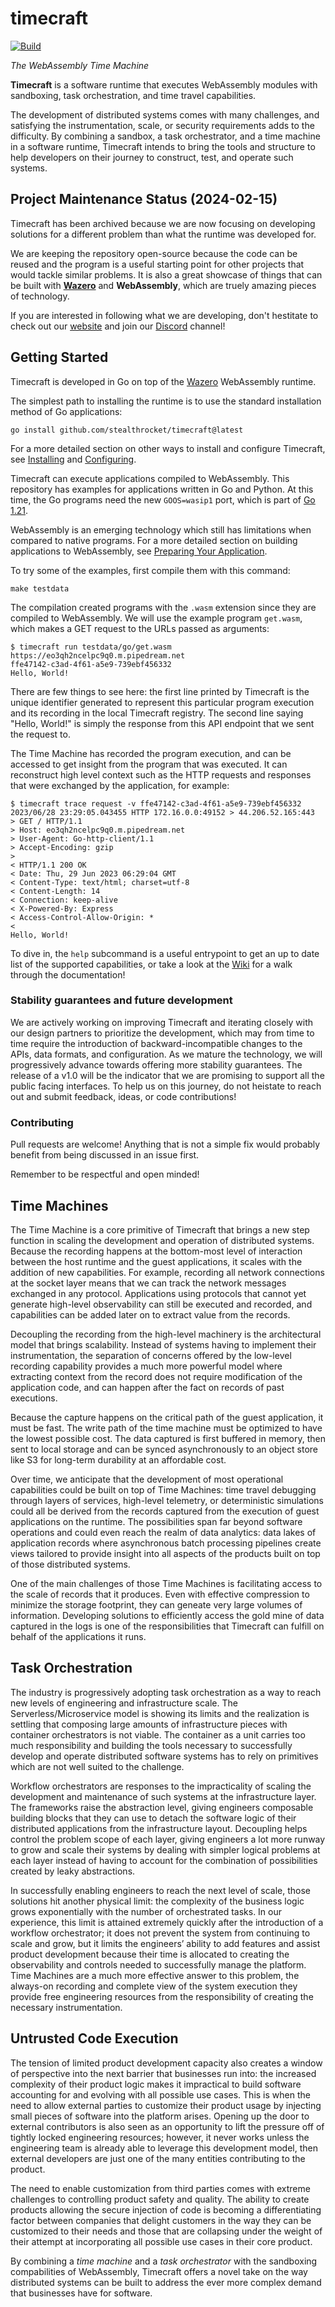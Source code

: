 # timecraft

[![Build](https://github.com/stealthrocket/timecraft/actions/workflows/build.yml/badge.svg)](https://github.com/stealthrocket/timecraft/actions/workflows/build.yml)

_The WebAssembly Time Machine_

**Timecraft** is a software runtime that executes WebAssembly modules with
sandboxing, task orchestration, and time travel capabilities.

The development of distributed systems comes with many challenges, and
satisfying the instrumentation, scale, or security requirements adds to the
difficulty. By combining a sandbox, a task orchestrator, and a time machine
in a software runtime, Timecraft intends to bring the tools and structure to
help developers on their journey to construct, test, and operate such systems.

[configuring]: https://docs.timecraft.dev/getting-started/configuration
[discord]:     https://stealthrocket.tech/discord
[installing]:  https://docs.timecraft.dev/getting-started/installation
[preparing]:   https://docs.timecraft.dev/category/preparing-your-application
[wasmedge]:    https://github.com/WasmEdge/WasmEdge
[wazero]:      https://github.com/tetratelabs/wazero
[website]:     https://stealthrocket.tech
[wiki]:        https://github.com/stealthrocket/timecraft/wiki

## Project Maintenance Status (2024-02-15)

Timecraft has been archived because we are now focusing on developing solutions
for a different problem than what the runtime was developed for.

We are keeping the repository open-source because the code can be reused and
the program is a useful starting point for other projects that would tackle
similar problems. It is also a great showcase of things that can be built
with [**Wazero**][wazero] and **WebAssembly**, which are truely amazing pieces
of technology.

If you are interested in following what we are developing, don't hestitate to
check out our [website][website] and join our [Discord][discord] channel!

## Getting Started

Timecraft is developed in Go on top of the [Wazero][wazero] WebAssembly
runtime.

The simplest path to installing the runtime is to use the standard installation
method of Go applications:
```
go install github.com/stealthrocket/timecraft@latest
```
For a more detailed section on other ways to install and configure Timecraft,
see [Installing][installing] and [Configuring][configuring].

Timecraft can execute applications compiled to WebAssembly. This repository
has examples for applications written in Go and Python. At this time, the Go
programs need the new `GOOS=wasip1` port, which is part of [Go 1.21][go-121].

[go-121]: https://go.dev/blog/go1.21

WebAssembly is an emerging technology which still has limitations when compared
to native programs. For a more detailed section on building applications to
WebAssembly, see [Preparing Your Application][preparing].

To try some of the examples, first compile them with this command:
```
make testdata
```

The compilation created programs with the `.wasm` extension since they are
compiled to WebAssembly. We will use the example program `get.wasm`, which
makes a GET request to the URLs passed as arguments:

```
$ timecraft run testdata/go/get.wasm https://eo3qh2ncelpc9q0.m.pipedream.net
ffe47142-c3ad-4f61-a5e9-739ebf456332
Hello, World!
```

There are few things to see here: the first line printed by Timecraft is the
unique identifier generated to represent this particular program execution and
its recording in the local Timecraft registry. The second line saying "Hello,
World!" is simply the response from this API endpoint that we sent the request
to.

The Time Machine has recorded the program execution, and can be accessed to
get insight from the program that was executed. It can reconstruct high level
context such as the HTTP requests and responses that were exchanged by the
application, for example:

```
$ timecraft trace request -v ffe47142-c3ad-4f61-a5e9-739ebf456332
2023/06/28 23:29:05.043455 HTTP 172.16.0.0:49152 > 44.206.52.165:443
> GET / HTTP/1.1
> Host: eo3qh2ncelpc9q0.m.pipedream.net
> User-Agent: Go-http-client/1.1
> Accept-Encoding: gzip
>
< HTTP/1.1 200 OK
< Date: Thu, 29 Jun 2023 06:29:04 GMT
< Content-Type: text/html; charset=utf-8
< Content-Length: 14
< Connection: keep-alive
< X-Powered-By: Express
< Access-Control-Allow-Origin: *
<
Hello, World!
```

To dive in, the `help` subcommand is a useful entrypoint to get an up to date
list of the supported capabilities, or take a look at the [Wiki][wiki] for a
walk through the documentation!

### Stability guarantees and future development

We are actively working on improving Timecraft and iterating closely with
our design partners to prioritize the development, which may from time to time
require the introduction of backward-incompatible changes to the APIs, data
formats, and configuration. As we mature the technology, we will progressively
advance towards offering more stability guarantees. The release of a v1.0 will
be the indicator that we are promising to support all the public facing
interfaces. To help us on this journey, do not heistate to reach out and
submit feedback, ideas, or code contributions!

### Contributing

Pull requests are welcome! Anything that is not a simple fix would probably
benefit from being discussed in an issue first.

Remember to be respectful and open minded!

## Time Machines

The Time Machine is a core primitive of Timecraft that brings a new step
function in scaling the development and operation of distributed systems.
Because the recording happens at the bottom-most level of interaction between
the host runtime and the guest applications, it scales with the addition of new
capabilities. For example, recording all network connections at the socket
layer means that we can track the network messages exchanged in any protocol.
Applications using protocols that cannot yet generate high-level observability
can still be executed and recorded, and capabilities can be added later on to
extract value from the records.

Decoupling the recording from the high-level machinery is the architectural
model that brings scalability. Instead of systems having to implement their
instrumentation, the separation of concerns offered by the low-level recording
capability provides a much more powerful model where extracting context from
the record does not require modification of the application code, and can
happen after the fact on records of past executions.

Because the capture happens on the critical path of the guest application, it
must be fast. The write path of the time machine must be optimized to have the
lowest possible cost. The data captured is first buffered in memory, then sent
to local storage and can be synced asynchronously to an object store like S3
for long-term durability at an affordable cost.

Over time, we anticipate that the development of most operational capabilities
could be built on top of Time Machines: time travel debugging through layers of
services, high-level telemetry, or deterministic simulations could all be
derived from the records captured from the execution of guest applications on
the runtime. The possibilities span far beyond software operations and could
even reach the realm of data analytics: data lakes of application records where
asynchronous batch processing pipelines create views tailored to provide insight
into all aspects of the products built on top of those distributed systems.

One of the main challenges of those Time Machines is facilitating access to the
scale of records that it produces. Even with effective compression to minimize
the storage footprint, they can geneate very large volumes of information.
Developing solutions to efficiently access the gold mine of data captured in the
logs is one of the responsibilities that Timecraft can fulfill on behalf of
the applications it runs.

## Task Orchestration

The industry is progressively adopting task orchestration as a way to reach
new levels of engineering and infrastructure scale. The Serverless/Microservice
model is showing its limits and the realization is settling that composing large
amounts of infrastructure pieces with container orchestrators is not viable.
The container as a unit carries too much responsibility and building the tools
necessary to successfully develop and operate distributed software systems has
to rely on primitives which are not well suited to the challenge.

Workflow orchestrators are responses to the impracticality of scaling the
development and maintenance of such systems at the infrastructure layer.
The frameworks raise the abstraction level, giving engineers composable building
blocks that they can use to detach the software logic of their distributed
applications from the infrastructure layout. Decoupling helps control the
problem scope of each layer, giving engineers a lot more runway to grow and
scale their systems by dealing with simpler logical problems at each layer
instead of having to account for the combination of possibilities created by
leaky abstractions.

In successfully enabling engineers to reach the next level of scale, those
solutions hit another physical limit: the complexity of the business logic
grows exponentially with the number of orchestrated tasks. In our experience,
this limit is attained extremely quickly after the introduction of a workflow
orchestrator; it does not prevent the system from continuing to scale and grow,
but it limits the engineers’ ability to add features and assist product
development because their time is allocated to creating the observability and
controls needed to successfully manage the platform. Time Machines are a much
more effective answer to this problem, the always-on recording and complete
view of the system execution they provide free engineering resources from the
responsibility of creating the necessary instrumentation.

## Untrusted Code Execution

The tension of limited product development capacity also creates a window of
perspective into the next barrier that businesses run into: the increased
complexity of their product logic makes it impractical to build software
accounting for and evolving with all possible use cases. This is when the
need to allow external parties to customize their product usage by injecting
small pieces of software into the platform arises. Opening up the door to
external contributors is also seen as an opportunity to lift the pressure off
of tightly locked engineering resources; however, it never works unless the
engineering team is already able to leverage this development model, then
external developers are just one of the many entities contributing to the
product.

The need to enable customization from third parties comes with extreme
challenges to controlling product safety and quality. The ability to create
products allowing the secure injection of code is becoming a differentiating
factor between companies that delight customers in the way they can be
customized to their needs and those that are collapsing under the weight of
their attempt at incorporating all possible use cases in their core product.

By combining a _time machine_ and a _task orchestrator_ with the sandboxing
compabilities of WebAssembly, Timecraft offers a novel take on the way
distributed systems can be built to address the ever more complex demand that
businesses have for software.
